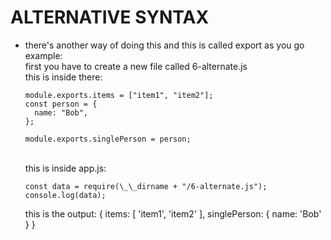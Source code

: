 # ALTERNATIVE SYNTAX

- there's another way of doing this and this is
  called export as you go
  <br>
  example:
  <br>
  first you have to create a new file called 6-alternate.js
  <br>
  this is inside there:

  ```
  module.exports.items = ["item1", "item2"];
  const person = {
    name: "Bob",
  };

  module.exports.singlePerson = person;
  ```

  <br>
  this is inside app.js:

  ```
  const data = require(\_\_dirname + "/6-alternate.js");
  console.log(data);
  ```

  this is the output:
  { items: [ 'item1', 'item2' ], singlePerson: { name: 'Bob' } }
